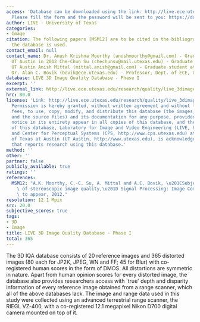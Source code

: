 ```yaml
---
access: 'Database can be downloaded using the link: http://live.ece.utexas.edu/research/quality/LIVE3DIQD_phase1.rar
  Please fill the form and the password will be sent to you: https://docs.google.com/spreadsheet/viewform?formkey=dE1sY3lpZUlsSVR0NmxRYjdIM0FydWc6MQ'
author: LIVE - University of Texas
categories:
- Image
citation: The following papers [MSM12] are to be cited in the bibliography whenever
  the database is used.
contact_email: null
contact_name: Dr. Anush Krishna Moorthy (anushmoorthy@gmail.com) - Graduated from
  UT Austin in 2012 Che-Chun Su (chechunsu@mail.utexas.edu) - Graduate student at
  UT Austin Anish Mittal (mittal.anish@gmail.com) - Graduate student at UT Austin
  Dr. Alan C. Bovik (bovik@ece.utexas.edu) - Professor, Dept. of ECE, UT Austin
database: LIVE 3D Image Quality Database - Phase I
excerpt: ''
external_link: http://live.ece.utexas.edu/research/quality/live_3dimage_phase1.html
hrc: 80.0
license: 'Link: http://live.ece.utexas.edu/research/quality/live_3dimage_phase1.html
  Permission is hereby granted, without written agreement and without license or royalty
  fees, to use, copy, modify, and distribute this database (the images, the results
  and the source files) and its documentation for any purpose, provided that the copyright
  notice in its entirety appear in all copies of this database, and the original source
  of this database, Laboratory for Image and Video Engineering (LIVE, http://live.ece.utexas.edu)
  and Center for Perceptual Systems (CPS, http://www.cps.utexas.edu) at the University
  of Texas at Austin (UT Austin, http://www.utexas.edu), is acknowledged in any publication
  that reports research using this database.'
method: ''
other: ''
partner: false
publicly_available: true
ratings: ''
references:
  MSM12: "A.K. Moorthy, C.-C. Su, A. Mittal and A.C. Bovik, \u201CSubjective evaluation\
    \ of stereoscopic image quality,\u201D Signal Processing: Image Communication,\
    \ to appear, 2012."
resolution: 12.1 Mpix
src: 20.0
subjective_scores: true
tags:
- 3D
- Image
title: LIVE 3D Image Quality Database - Phase I
total: 365
---
```


The 3D IQA database consists of 20 reference images and 365 distorted images (80 each for JP2K, JPEG, WN and FF; 45 for Blur) with co-registered human scores in the form of DMOS. All distortions are symmetric in nature. Apart from human opinion scores for every distorted image, the database also provides researchers access with `true' depth and disparity information of every reference image obtained from a range scanner, which all of the above databases lack. The image and range data used in this study were collected using an advanced terrestrial range scanner, the RIEGL VZ-400, with a co-registered 12.1 megapixel Nikon D700 digital camera mounted on top of it.